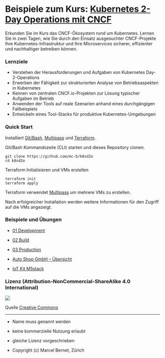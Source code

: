 # Beispiele zum Kurs: [Kubernetes 2-Day Operations mit CNCF ](https://www.digicomp.ch/d/k8sd2o)

Erkunden Sie im Kurs das CNCF-Ökosystem rund um Kubernetes. Lernen Sie in zwei Tagen, wie Sie durch den Einsatz ausgesuchter CNCF-Projekte Ihre Kubernetes-Infrastruktur und Ihre Microservices sicherer, effizienter und nachhaltiger betreiben können.

### Lernziele

* Verstehen der Herausforderungen und Aufgaben von Kubernetes Day-2-Operations
* Erwerben der Fähigkeit zur strukturierten Analyse von Betriebsaspekten in Kubernetes
* Kennen von zentralen CNCF.io-Projekten zur Lösung typischer Aufgaben im Betrieb
* Anwenden der Tools auf reale Szenarien anhand eines durchgängigen Fallbeispiels
* Entwickeln eines Tool-Stacks für produktive Kubernetes-Umgebungen

### Quick Start

Installiert [Git/Bash](https://git-scm.com/downloads), [Multipass](https://multipass.run/) und [Terraform](https://www.terraform.io/).

Git/Bash Kommandozeile (CLI) starten und dieses Repository clonen.

    git clone https://github.com/mc-b/k8sd2o
    cd k8sd2o
    
Terraform Initialisieren und VMs erstellen

    terraform init
    terraform apply
    
Terraform verwendet [Multipass](https://multipass.run/) um mehrere VMs zu erstellen.

Nach erfolgreicher Installation werden weitere Informationen für den Zugriff auf die VMs angezeigt.

### Beispiele und Übungen

* [01 Development](data/01-dev/)
* [02 Build](data/02-build/)
* [03 Production](data/03-prod/)

* [Auto Shop GmbH – Übersicht](https://gitlab.com/ch-mc-b/autoshop-ms)
* [IoT Kit M5stack](https://github.com/mc-b/iotkitm5)

### Lizenz (Attribution-NonCommercial-ShareAlike 4.0 International)

![](http://www.creativecommons.ch/wp-content/uploads/2014/03/by-nc-sa1.png)

Quelle [Creative Commons](https://creativecommons.org/licenses/by-nc-sa/4.0/deed.de)

- - -

* Name muss genannt werden
* keine kommerzielle Nutzung erlaubt
* gleiche Lizenz vorgeschrieben

* Copyright (c) Marcel Bernet, Zürich